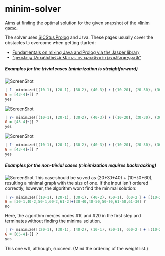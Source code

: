 minim-solver
============

Aims at finding the optimal solution for the given snapshot of the [Minim game](http://www.kongregate.com/games/atomiccicada/minim).


The solver uses [SICStus Prolog](http://sicstus.sics.se/) and Java.
These pages usually cover the obstacles to overcome when getting started:
 * [Fundamentals on mixing Java and Prolog via the Jasper library](http://sicstus.sics.se/sicstus/docs/3.7.1/html/sicstus_12.html)
 * ["java.lang.UnsatisfiedLinkError: no spnative in java.library.path"](http://sicstus.sics.se/sicstus/docs/4.0.8/html/relnotes.html/Running-SICStus-from-Java.html)


##### Examples for the trivial cases (minimization is straightforward)

![ScreenShot](https://dl.dropboxusercontent.com/u/44011277/bme/study/aflp/minim/g1.PNG)
```prolog
| ?- minimize([(10-1), (20-1), (30-2), (40-3)] + [(10-20), (20-30), (30-40)], G).
G = [43-4]+[] ?
yes
```

![ScreenShot](https://dl.dropboxusercontent.com/u/44011277/bme/study/aflp/minim/g2.PNG)
```prolog
| ?- minimize([(10-1), (20-1), (30-2), (40-3)] + [(10-20), (20-30), (30-40), (40-20)], G).
G = [43-4]+[] ?
yes
```

![ScreenShot](https://dl.dropboxusercontent.com/u/44011277/bme/study/aflp/minim/g3.PNG)
```prolog
| ?- minimize([(10-1), (20-1), (30-2), (40-3)] + [(10-20), (20-30), (30-40), (30-10), (40-20)], G).
G = [43-4]+[] ?
yes
```

##### Examples for the non-trivial cases (minimization requires backtracking)

![ScreenShot](https://dl.dropboxusercontent.com/u/44011277/bme/study/aflp/minim/g4.PNG)
This case should be solved as (20+30+40) + (10+50+60), resulting a minimal graph with the size of one.
If the input isn't ordered correctly, however, the algorithm won't find the minimal solution:
```prolog
| ?- minimize([(10-1), (20-1), (30-1), (40-2), (50-1), (60-2)] + [(10-20), (20-30), (30-40), (40-50), (50-60), (10-50)], G).
G = [30-1,40-2,50-1,60-2,61-2]+[30-40,40-50,50-60,61-50,61-30] ?
no
```
Here, the algorithm merges nodes #10 and #20 in the first step and terminates without finding the minimal solution.

```prolog
| ?- minimize([(20-1), (30-1), (40-2), (10-1), (50-1), (60-2)] + [(10-20), (20-30), (30-40), (40-50), (50-60), (10-50)], G).
G = [65-4]+[] ? 
yes
```
This one will, although, succeed. (Mind the ordering of the weight list.)
